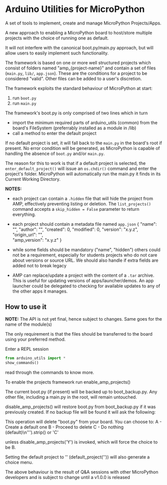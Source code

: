 # Arduino Utilities for MicroPython

A set of tools to implement, create and manage MicroPython Projects/Apps.

A new approach to enabling a MicroPython board
to host/store multiple projects with the choice of running one as default.

It will not interfere with the canonical boot.py/main.py approach,
but will allow users to easily implement such functionality.

The framework is based on one or more well structured projects
which consist of folders named "amp_{project-name}" and contain a set of files (`main.py`, `lib/`, `app.json`).
These are the conditions for a project to be considered "valid".
Other files can be added to a user's discretion.

The framework exploits the standard behaviour of MicroPython at start:
1. run `boot.py`
1. run `main.py`

The framework's boot.py is only comprised of two lines which in turn

- import the minimum required parts of arduino_utils (common) from the board's FileSystem (preferrably installed as a module in /lib)
- call a method to enter the default project

If no default project is set, it will fall back to the `main.py` in the board's root if present.
No error condition will be generated, as MicroPython is capable of handling the absence of `boot.py` and/or `main.py`.

The reason for this to work is that if a default project is selected, the `enter_default_project()` will issue an `os.chdir()` command and enter the project's folder.
MicroPython will automatically run the main.py it finds in its Current Working Directory.


**NOTES:**

- each project can contain a `.hidden` file that will hide the project from AMP, effectively preventing listing or deletion.
The `list_projects()` command accepts a `skip_hidden = False` parameter to return everything.

- each project should contain a metadata file named `app.json`
  {
    "name": "",
    "author": "", 
    "created": 0, 
    "modified": 0, 
    "version": "x.y.z", 
    "origin_url": "",  
    "amp_version": "x.y.z"
  }
- while some fields should be mandatory ("name", "hidden") others could not be a requirement, especially for students projects who do not care about versions or source URL.
We should also handle if extra fields are added not to break legacy

- AMP can replace/update a project with the content of a `.tar` archive.
This is useful for updating versions of apps/launcher/demos.
An app launcher could be delegated to checking for available updates to any of the other apps it manages.

## How to use it

**NOTE:** The API is not yet final, hence subject to changes.
Same goes for the name of the module(s)

The only requirement is that the files should be transferred to the board using your preferred method.

Enter a REPL session

```python
from arduino_utils import *
show_commands()
```

read through the commands to know more.

To enable the projects framework run
enable_amp_projects()

The current boot.py (if present) will be backed up to boot_backup.py.
Any other file, including a main.py in the root, will remain untouched.

disable_amp_projects() will restore boot.py from boot_backup.py if it was previously created.
If no backup file will be found it will ask the following:

This operation will delete "boot.py" from your board.
You can choose to:
A - Create a default one
B - Proceed to delete
C - Do nothing (default)\n''').strip() or 'C'

unless disable_amp_projects('Y') is invoked, which will force the choice to be B.

Setting the default project to '' (default_project('')) will also generate a choice menu.

The above behaviour is the result of Q&A sessions with other
MicroPython developers and is subject to change until a v1.0.0 is released
